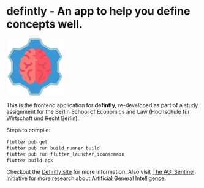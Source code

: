 # defintly - An app to help you define concepts well.

![Defintly logo](https://raw.githubusercontent.com/defintly/backend/dev/.assets/logo.png)

This is the frontend application for **defintly**, re-developed as part of a study assignment for the Berlin School of Economics and Law (Hochschule für Wirtschaft und Recht Berlin).

Steps to compile:
```
flutter pub get
flutter pub run build_runner build
flutter pub run flutter_launcher_icons:main
flutter build apk
```

Checkout the [Defintly site](https://defintly.glideapp.io) for more information. Also visit [The AGI Sentinel Initiative](http://agisi.org) for more research about Artificial General Intelligence.